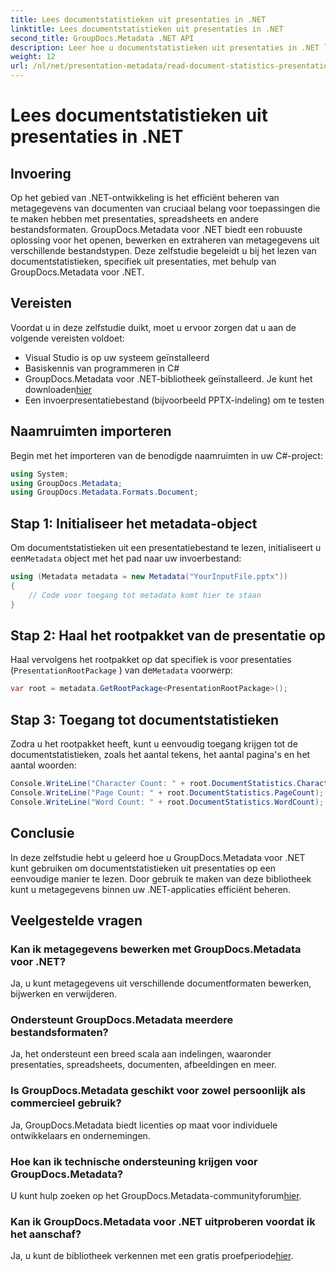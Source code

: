```yaml
---
title: Lees documentstatistieken uit presentaties in .NET
linktitle: Lees documentstatistieken uit presentaties in .NET
second_title: GroupDocs.Metadata .NET API
description: Leer hoe u documentstatistieken uit presentaties in .NET leest met GroupDocs.Metadata voor efficiënt metadatabeheer.
weight: 12
url: /nl/net/presentation-metadata/read-document-statistics-presentations/
---
```


# Lees documentstatistieken uit presentaties in .NET

## Invoering
Op het gebied van .NET-ontwikkeling is het efficiënt beheren van metagegevens van documenten van cruciaal belang voor toepassingen die te maken hebben met presentaties, spreadsheets en andere bestandsformaten. GroupDocs.Metadata voor .NET biedt een robuuste oplossing voor het openen, bewerken en extraheren van metagegevens uit verschillende bestandstypen. Deze zelfstudie begeleidt u bij het lezen van documentstatistieken, specifiek uit presentaties, met behulp van GroupDocs.Metadata voor .NET.
## Vereisten
Voordat u in deze zelfstudie duikt, moet u ervoor zorgen dat u aan de volgende vereisten voldoet:
- Visual Studio is op uw systeem geïnstalleerd
- Basiskennis van programmeren in C#
- GroupDocs.Metadata voor .NET-bibliotheek geïnstalleerd. Je kunt het downloaden[hier](https://releases.groupdocs.com/metadata/net/)
- Een invoerpresentatiebestand (bijvoorbeeld PPTX-indeling) om te testen

## Naamruimten importeren
Begin met het importeren van de benodigde naamruimten in uw C#-project:
```csharp
using System;
using GroupDocs.Metadata;
using GroupDocs.Metadata.Formats.Document;
```
## Stap 1: Initialiseer het metadata-object
 Om documentstatistieken uit een presentatiebestand te lezen, initialiseert u een`Metadata` object met het pad naar uw invoerbestand:
```csharp
using (Metadata metadata = new Metadata("YourInputFile.pptx"))
{
    // Code voor toegang tot metadata komt hier te staan
}
```
## Stap 2: Haal het rootpakket van de presentatie op
Haal vervolgens het rootpakket op dat specifiek is voor presentaties (`PresentationRootPackage` ) van de`Metadata` voorwerp:
```csharp
var root = metadata.GetRootPackage<PresentationRootPackage>();
```
## Stap 3: Toegang tot documentstatistieken
Zodra u het rootpakket heeft, kunt u eenvoudig toegang krijgen tot de documentstatistieken, zoals het aantal tekens, het aantal pagina's en het aantal woorden:
```csharp
Console.WriteLine("Character Count: " + root.DocumentStatistics.CharacterCount);
Console.WriteLine("Page Count: " + root.DocumentStatistics.PageCount);
Console.WriteLine("Word Count: " + root.DocumentStatistics.WordCount);
```

## Conclusie
In deze zelfstudie hebt u geleerd hoe u GroupDocs.Metadata voor .NET kunt gebruiken om documentstatistieken uit presentaties op een eenvoudige manier te lezen. Door gebruik te maken van deze bibliotheek kunt u metagegevens binnen uw .NET-applicaties efficiënt beheren.

## Veelgestelde vragen
### Kan ik metagegevens bewerken met GroupDocs.Metadata voor .NET?
Ja, u kunt metagegevens uit verschillende documentformaten bewerken, bijwerken en verwijderen.
### Ondersteunt GroupDocs.Metadata meerdere bestandsformaten?
Ja, het ondersteunt een breed scala aan indelingen, waaronder presentaties, spreadsheets, documenten, afbeeldingen en meer.
### Is GroupDocs.Metadata geschikt voor zowel persoonlijk als commercieel gebruik?
Ja, GroupDocs.Metadata biedt licenties op maat voor individuele ontwikkelaars en ondernemingen.
### Hoe kan ik technische ondersteuning krijgen voor GroupDocs.Metadata?
 U kunt hulp zoeken op het GroupDocs.Metadata-communityforum[hier](https://forum.groupdocs.com/c/metadata/14).
### Kan ik GroupDocs.Metadata voor .NET uitproberen voordat ik het aanschaf?
 Ja, u kunt de bibliotheek verkennen met een gratis proefperiode[hier](https://releases.groupdocs.com/).